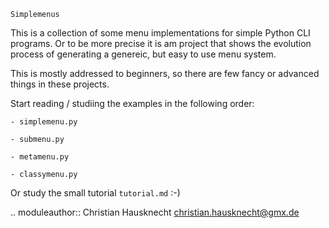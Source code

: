 ~~~~~~~~~~~
Simplemenus
~~~~~~~~~~~

This is a collection of some menu implementations for simple Python CLI
programs. Or to be more precise it is am project that shows the evolution
process of generating a genereic, but easy to use menu system.

This is mostly addressed to beginners, so there are few fancy or advanced 
things in these projects.

Start reading / studiing the examples in the following order:

    - simplemenu.py

    - submenu.py

    - metamenu.py

    - classymenu.py
    
Or study the small tutorial `tutorial.md` :-)


.. moduleauthor:: Christian Hausknecht <christian.hausknecht@gmx.de>
